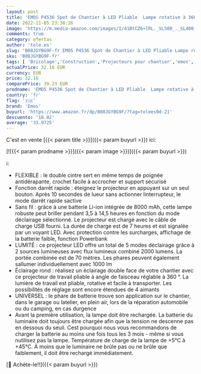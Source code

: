 ```yaml
---
layout: post
title: 'EMOS P4536 Spot de Chantier à LED Pliable  Lampe rotative à 360° avec Arceau Super Lumineux 2000 LM Portable Batterie de Travail  Rechargeable par USB 8000 mAh  70 m  Vert/Noir'
date: 2022-11-05 23:38:26
image: 'https://m.media-amazon.com/images/I/41BtCZ6+lRL._SL500_._SL400_.jpg'
comments: true
category: ofertas
author: 'tole.es'
slug: 'B08JGYBG9F-fr EMOS P4536 Spot de Chantier à LED Pliable Lampe rotative à...'
sku: 'B08JGYBG9F-fr'
tags: [ 'Bricolage','Construction','Projecteurs pour chantier','emos','Éclairage de chantier','🇫🇷', ]
actualPrice: 32.16 EUR
currency: EUR
price: 32.16
comparePrice: 39.23 EUR
prodname: 'EMOS P4536 Spot de Chantier à LED Pliable  Lampe rotative à 360° avec Arceau Super Lumineux 2000 LM Portable Batterie de Travail  Rechargeable par USB 8000 mAh  70 m  Vert/Noir'
country: 'fr'
flag: '🇫🇷'
brand: 'Emos'
buyurl: 'https://www.amazon.fr/dp/B08JGYBG9F/?tag=tolees0d-21'
descuento: '18.02'
average: '33.9725'
---
```


C'est en vente [{{< param title >}}]({{< param buyurl >}}) ici:

[![{{< param prodname >}}]({{< param image >}})]({{< param buyurl >}})

ℹ️:

- FLEXIBLE : le double cintre sert en même temps de poignée antidérapante, crochet facile à accrocher et support sécurisé
- Fonction darrêt rapide : éteignez le projecteur en appuyant sur un seul bouton. Après 10 secondes de lueur sans actionner linterrupteur, le mode darrêt rapide sactive
- Sans fil : grâce à une batterie Li-ion intégrée de 8000 mAh, cette lampe robuste peut briller pendant 3,5 à 14,5 heures en fonction du mode déclairage sélectionné. Le projecteur est chargé avec le câble de charge USB fourni. La durée de charge est de 7 heures et est signalée par un voyant LED. Avec protection contre les surcharges, affichage de la batterie faible, fonction Powerbank
- LUMITÉ : ce projecteur LED offre un total de 5 modes déclairage grâce à 2 sources lumineuses avec flux lumineux combiné 2000 lumens. La portée combinée est de 70 mètres. Les phares peuvent également sallumer individuellement avec 1000 lm
- Éclairage rond : réalisez un éclairage double face de votre chantier avec ce projecteur de travail pliable à angle de faisceau réglable à 360 °. La lumière de travail est pliable, rotative et facile à transporter. Les possibilités de réglage sont encore étendues de 4 aimants
- UNIVERSEL : le phare de batterie trouve son application sur le chantier, dans le garage ou latelier, en plein air, lors de la réparation automobile ou du camping, en cas durgence
- Avant la première utilisation, la lampe doit être rechargée. La batterie du luminaire doit toujours être chargée afin que la tension ne descenne pas en dessous du seuil. Cest pourquoi nous vous recommandons de charger la batterie au moins une fois tous les 3 mois - même si vous nutilisez pas la lampe. Température de charge de la lampe de +5°C à +45°C. À moins que le luminaire ne brûle pas ou ne brûle que faiblement, il doit être rechargé immédiatement.

[🛒 Achète-le!!]({{< param buyurl >}})
